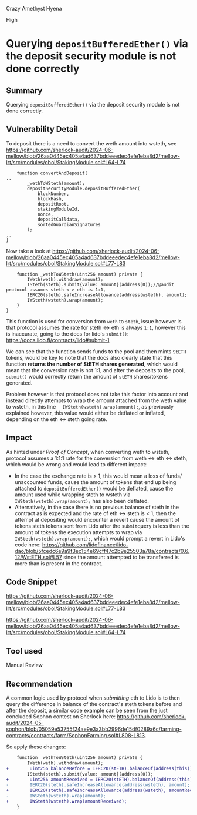 Crazy Amethyst Hyena

High

# Querying `depositBufferedEther()` via the deposit security module is not done correctly


## Summary

Querying `depositBufferedEther()` via the deposit security module is not done correctly.

## Vulnerability Detail

To deposit there is a need to convert the weth amount into wsteth, see https://github.com/sherlock-audit/2024-06-mellow/blob/26aa0445ec405a4ad637bddeeedec4efe1eba8d2/mellow-lrt/src/modules/obol/StakingModule.sol#L64-L74

```solidity
    function convertAndDeposit(
..
        _wethToWSteth(amount);
        depositSecurityModule.depositBufferedEther(
            blockNumber,
            blockHash,
            depositRoot,
            stakingModuleId,
            nonce,
            depositCalldata,
            sortedGuardianSignatures
        );
..
}
```

Now take a look at https://github.com/sherlock-audit/2024-06-mellow/blob/26aa0445ec405a4ad637bddeeedec4efe1eba8d2/mellow-lrt/src/modules/obol/StakingModule.sol#L77-L83

```solidity
    function _wethToWSteth(uint256 amount) private {
        IWeth(weth).withdraw(amount);
        ISteth(steth).submit{value: amount}(address(0));//@audit protocol assumes steth <-> eth is 1:1,
        IERC20(steth).safeIncreaseAllowance(address(wsteth), amount);
        IWSteth(wsteth).wrap(amount);
    }
}
```

This function is used for conversion from `weth` to `steth`, issue however is that protocol assumes the rate for steth <-> eth is always `1:1`, however this is inaccurate, going to the docs for lido's `submit()`: https://docs.lido.fi/contracts/lido#submit-1

We can see that the function sends funds to the pool and then mints `StETH` tokens, would be key to note that the docs also clearly state that this function **returns the number of StETH shares generated**, which would mean that the conversion rate is not 1:1, and after the deposits to the pool, `submit()` would correctly return the amount of `stETH` shares/tokens generated.

Problem however is that protocol does not take this factor into account and instead directly attempts to wrap the amount attached from the weth value to wsteth, in this line `  IWSteth(wsteth).wrap(amount);`, as previously explained however, this value would either be deflated or inflated, depending on the eth <-> steth going rate.

## Impact

As hinted under _Proof of Concept_, when converting weth to wsteth, protocol assumes a 1:1:1 rate for the conversion from weth <-> eth <-> steth, which would be wrong and would lead to different impact:

- In the case the exchange rate is > 1, this would mean a loss of funds/ unaccounted funds, cause the amount of tokens that end up being attached to `depositBufferedEther()` would be deflated, cause the amount used while wrapping steth to wsteth via `IWSteth(wsteth).wrap(amount);` has also been deflated.
- Alternatively, in the case there is no previous balance of steth in the contract as is expected and the rate of eth <-> steth is < 1, then the attempt at depositing would encounter a revert cause the amount of tokens steth tokens sent from Lido after the `submit`query is less than the amount of tokens the execution attempts to wrap via `IWSteth(wsteth).wrap(amount);`, which would prompt a revert in Lido's code here: https://github.com/lidofinance/lido-dao/blob/5fcedc6e9a9f3ec154e69cff47c2b9e25503a78a/contracts/0.6.12/WstETH.sol#L57 since the amount attempted to be transferred is more than is present in the contract.

## Code Snippet

https://github.com/sherlock-audit/2024-06-mellow/blob/26aa0445ec405a4ad637bddeeedec4efe1eba8d2/mellow-lrt/src/modules/obol/StakingModule.sol#L77-L83

https://github.com/sherlock-audit/2024-06-mellow/blob/26aa0445ec405a4ad637bddeeedec4efe1eba8d2/mellow-lrt/src/modules/obol/StakingModule.sol#L64-L74

## Tool used

Manual Review

## Recommendation

A common logic used by protocol when _submitting_ eth to Lido is to then query the difference in balance of the contract's steth tokens before and after the deposit, a similar code example can be seen from the just concluded Sophon contest on Sherlock here: https://github.com/sherlock-audit/2024-05-sophon/blob/05059e53755f24ae9e3a3bb2996de15df0289a6c/farming-contracts/contracts/farm/SophonFarming.sol#L808-L813.

So apply these changes:

```diff
    function _wethToWSteth(uint256 amount) private {
        IWeth(weth).withdraw(amount);
+        uint256 balanceBefore = IERC20(stETH).balanceOf(address(this));
        ISteth(steth).submit{value: amount}(address(0));
+        uint256 amountReceived = IERC20(stETH).balanceOf(address(this)) - balanceBefore);
-        IERC20(steth).safeIncreaseAllowance(address(wsteth), amount);
+        IERC20(steth).safeIncreaseAllowance(address(wsteth), amountReceived);
-        IWSteth(wsteth).wrap(amount);
+        IWSteth(wsteth).wrap(amountReceived);
    }
```
